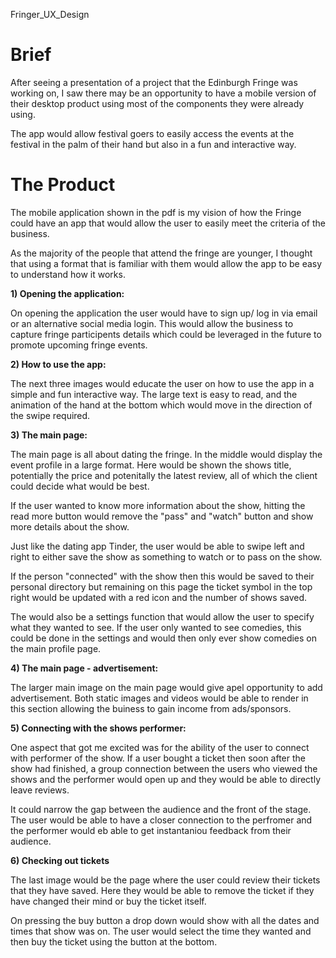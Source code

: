 Fringer_UX_Design


<h1>Brief</h1>

After seeing a presentation of a project that the Edinburgh Fringe was working on, I saw there may be an opportunity to have a
mobile version of their desktop product using most of the components they were already using.

The app would allow festival goers to easily access the events at the festival in the palm of their hand but also in a fun
and interactive way.

<h1>The Product</h1>

The mobile application shown in the pdf is my vision of how the Fringe could have an app that would allow the user to easily 
meet the criteria of the business. 

As the majority of the people that attend the fringe are younger, I thought that using a format that is familiar with them would 
allow the app to be easy to understand how it works.

<strong> 1) Opening the application: </strong>

On opening the application the user would have to sign up/ log in via email or an alternative social media login. This would allow
the business to capture fringe participents details which could be leveraged in the future to promote upcoming fringe events. 
 
<strong>  2) How to use the app: </strong>

The next three images would educate the user on how to use the app in a simple and fun interactive way. The large text is easy to read,
and the animation of the hand at the bottom which would move in the direction of the swipe required.

<strong> 3) The main page: </strong>

The main page is all about dating the fringe. In the middle would display the event profile in a large format. Here would be shown the shows title, potentially the price and potenitally the latest review, all of which the client could decide what would be best.

If the user wanted to know more information about the show, hitting the read more button would remove the "pass" and "watch" button and show more
details about the show.

Just like the dating app Tinder, the user would be able to swipe left and right to either save the show as something to watch or to pass on the show.

If the person "connected" with the show then this would be saved to their personal directory but remaining on this page the ticket symbol in the top right
would be updated with a red icon and the number of shows saved. 

The would also be a settings function that would allow the user to specify what they wanted to see. If the user only wanted to see comedies, this could be
done in the settings and would then only ever show comedies on the main profile page.

<strong>4) The main page - advertisement:</strong>

The larger main image on the main page would give apel opportunity to add advertisement. Both static images and videos would be able to render in this section allowing the buiness to gain income from ads/sponsors.

<strong>5) Connecting with the shows performer:</strong>

One aspect that got me excited was for the ability of the user to connect with performer of the show. If a user bought a ticket then soon after the show had finished, a group connection between the users who viewed the shows and the performer would open up and they would be able to directly leave reviews. 

It could narrow the gap between the audience and the front of the stage. The user would be able to have a closer connection to the perfromer and the performer would eb able to get instantaniou feedback from their audience.

<strong>6) Checking out tickets </strong>

The last image would be the page where the user could review their tickets that they have saved. Here they would be able to remove the ticket if they have changed their mind or buy the ticket itself. 

On pressing the buy button a drop down would show with all the dates and times that show was on. The user would select the time they wanted and then buy the ticket using the button at the bottom.
